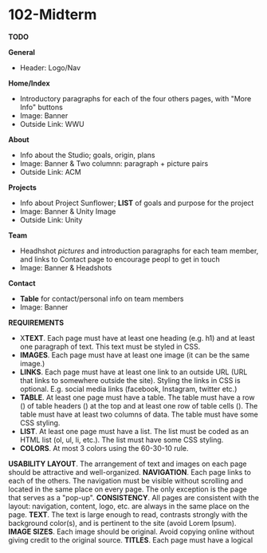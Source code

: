 # 102-Midterm

**TODO**

__General__
- Header: Logo/Nav

__Home/Index__
- Introductory paragraphs for each of the four others pages, with "More Info" buttons
- Image: Banner
- Outside Link: WWU

__About__
- Info about the Studio; goals, origin, plans
- Image: Banner & Two columnn: paragraph + picture pairs
- Outside Link: ACM

__Projects__
- Info about Project Sunflower; **LIST** of goals and purpose for the project
- Image: Banner & Unity Image
- Outside Link: Unity

__Team__
- Headhshot *pictures* and introduction paragraphs for each team member, and links to Contact page to encourage peopl to get in touch
- Image: Banner & Headshots

__Contact__
- **Table** for contact/personal info on team members
- Image: Banner

**REQUIREMENTS**
- X**TEXT**. Each page must have at least one heading (e.g. h1) and at least one paragraph of text. This text must be styled in CSS.
- **IMAGES**. Each page must have at least one image (it can be the same image.)
- **LINKS**. Each page must have at least one link to an outside URL (URL that links to somewhere outside the site). Styling the links in CSS is optional. E.g. social media links (facebook, Instagram, twitter etc.)
 - **TABLE**. At least one page must have a table. The table must have a row (<tr>) of table headers (<th>) at the top and at least one row of table cells (<td>). The table must have at least two columns of data. The table must have some CSS styling.
 - **LIST**. At least one page must have a list. The list must be coded as an HTML list (ol, ul, li, etc.). The list must have some CSS styling.
 - **COLORS**. At most 3 colors using the 60-30-10 rule.
 
**USABILITY**
**LAYOUT**. The arrangement of text and images on each page should be attractive and well-organized.
**NAVIGATION**. Each page links to each of the others. The navigation must be visible without scrolling and located in the same place on every page. The only exception is the page that serves as a "pop-up".
**CONSISTENCY**. All pages are consistent with the layout: navigation, content, logo, etc. are always in the same place on the page.
**TEXT**. The text is large enough to read, contrasts strongly with the background color(s), and is pertinent to the site (avoid Lorem Ipsum).
**IMAGE SIZES**. Each image should be original. Avoid copying online without giving credit to the original source.
**TITLES**. Each page must have a logical <title> element that identifies both the website and the topic of the page.
**JavaScript**. Add interactivity to at least one page.

